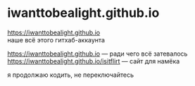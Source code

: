 # iwanttobealight.github.io
https://iwanttobealight.github.io <br/>
наше всё этого гитхаб-аккаунта<br/>

https://iwanttobealight.github.io — ради чего всё затевалось <br/>
https://iwanttobealight.github.io/isitflirt — сайт для намёка

я продолжаю кодить, не переключайтесь

